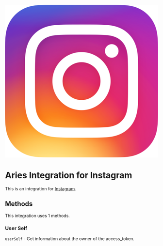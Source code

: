 ![alt text](/img/logo.png "Aries Integration for Instagram")

# Aries Integration for Instagram

This is an integration for [Instagram](https://instagram.com/).

## Methods
This integration uses 1 methods.

### User Self
`userSelf` - Get information about the owner of the access_token.

```